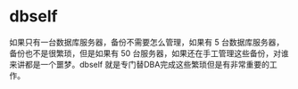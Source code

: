 # dbself
如果只有一台数据库服务器，备份不需要怎么管理，如果有 5 台数据库服务器，备份也不是很繁琐，但是如果有 50 台服务器，如果还在手工管理这些备份，对谁来讲都是一个噩梦。dbself 就是专门替DBA完成这些繁琐但是有非常重要的工作。

